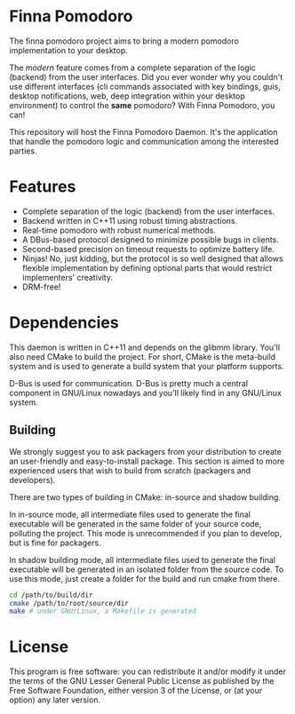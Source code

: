 # Finna Pomodoro

The finna pomodoro project aims to bring a modern pomodoro implementation to
your desktop.

The _modern_ feature comes from a complete separation of the logic (backend)
from the user interfaces. Did you ever wonder why you couldn't use different
interfaces (cli commands associated with key bindings, guis, desktop
notifications, web, deep integration within your desktop environment) to control
the **same** pomodoro? With Finna Pomodoro, you can!

This repository will host the Finna Pomodoro Daemon. It's the application that
handle the pomodoro logic and communication among the interested parties.

# Features

- Complete separation of the logic (backend) from the user interfaces.
- Backend written in C++11 using robust timing abstractions.
- Real-time pomodoro with robust numerical methods.
- A DBus-based protocol designed to minimize possible bugs in clients.
- Second-based precision on timeout requests to optimize battery life.
- Ninjas! No, just kidding, but the protocol is so well designed that allows
  flexible implementation by defining optional parts that would restrict
  implementers' creativity.
- DRM-free!

# Dependencies

This daemon is written in C++11 and depends on the glibmm library. You'll also
need CMake to build the project. For short, CMake is the meta-build system and
is used to generate a build system that your platform supports.

D-Bus is used for communication. D-Bus is pretty much a central component in
GNU/Linux nowadays and you'll likely find in any GNU/Linux system.

## Building

We strongly suggest you to ask packagers from your distribution to create an
user-friendly and easy-to-install package. This section is aimed to more
experienced users that wish to build from scratch (packagers and developers).

There are two types of building in CMake: in-source and shadow building.

In in-source mode, all intermediate files used to generate the final executable
will be generated in the same folder of your source code, polluting the project.
This mode is unrecommended if you plan to develop, but is fine for packagers.

In shadow building mode, all intermediate files used to generate the final
executable will be generated in an isolated folder from the source code. To use
this mode, just create a folder for the build and run cmake from there.

```sh
cd /path/to/build/dir
cmake /path/to/root/source/dir
make # under GNU/Linux, a Makefile is generated
```

# License

This program is free software: you can redistribute it and/or modify it under
the terms of the GNU Lesser General Public License as published by the Free
Software Foundation, either version 3 of the License, or (at your option) any
later version.
